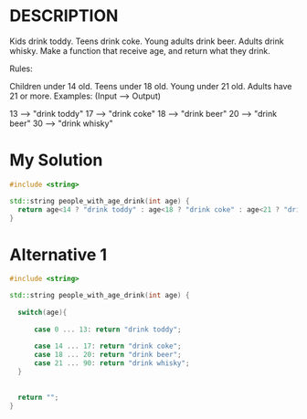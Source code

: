 # DESCRIPTION
Kids drink toddy.
Teens drink coke.
Young adults drink beer.
Adults drink whisky.
Make a function that receive age, and return what they drink.

Rules:

Children under 14 old.
Teens under 18 old.
Young under 21 old.
Adults have 21 or more.
Examples: (Input --> Output)

13 --> "drink toddy"
17 --> "drink coke"
18 --> "drink beer"
20 --> "drink beer"
30 --> "drink whisky"

# My Solution
```c++
#include <string>

std::string people_with_age_drink(int age) {
  return age<14 ? "drink toddy" : age<18 ? "drink coke" : age<21 ? "drink beer" : "drink whisky";
}
```
# Alternative 1
```c++
#include <string>

std::string people_with_age_drink(int age) {
  
  switch(age){
      
      case 0 ... 13: return "drink toddy";
      
      case 14 ... 17: return "drink coke";
      case 18 ... 20: return "drink beer";
      case 21 ... 90: return "drink whisky";
  }
  
  
  return "";
}
```
